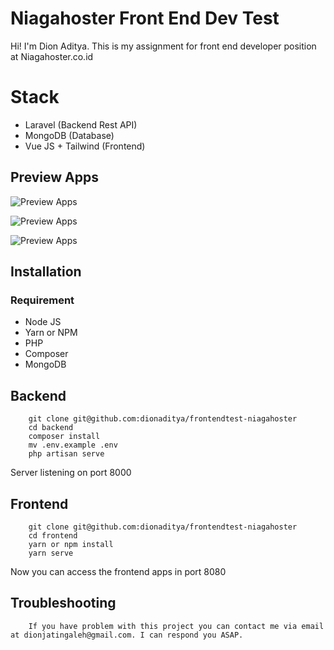 # Niagahoster Front End Dev Test

Hi! I'm Dion Aditya. This is my assignment for front end developer position at Niagahoster.co.id

# Stack

 - Laravel (Backend Rest API)
 - MongoDB (Database)
 - Vue JS + Tailwind (Frontend)

## Preview Apps

![Preview Apps](./assets/preview/preview.gif)

![Preview Apps](./assets/preview/screenshot-light.gif)

![Preview Apps](./assets/preview/screenshot-dark.gif)


## Installation

### Requirement
- Node JS 
- Yarn or NPM
- PHP
- Composer
- MongoDB


## Backend


```
	git clone git@github.com:dionaditya/frontendtest-niagahoster
	cd backend
	composer install
	mv .env.example .env
	php artisan serve
```
Server listening on port 8000


## Frontend

```
	git clone git@github.com:dionaditya/frontendtest-niagahoster
	cd frontend 
	yarn or npm install
	yarn serve
``` 

Now you can access the frontend apps in port 8080

## Troubleshooting

```
    If you have problem with this project you can contact me via email at dionjatingaleh@gmail.com. I can respond you ASAP.
```